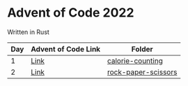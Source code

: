# Advent of Code 2022

Written in Rust

| Day | Advent of Code Link                         | Folder                                              |
| --- | ------------------------------------------- | --------------------------------------------------- |
| 1   | [Link](https://adventofcode.com/2022/day/1) | [calorie-counting](./day-1-calorie-counting)        |
| 2   | [Link](https://adventofcode.com/2022/day/2) | [rock-paper-scissors](./day-2-rock-paper-scissors/) |
